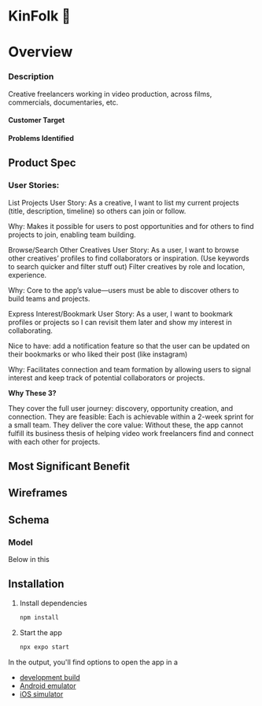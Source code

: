# KinFolk 👋


# Overview
### Description
Creative freelancers working in video production, across films, commercials, documentaries, etc.

#### Customer Target


#### Problems Identified


## Product Spec
### User Stories:

List Projects
User Story: As a creative, I want to list my current projects (title, description, timeline) so others can join or follow.

Why: Makes it possible for users to post opportunities and for others to find projects to join, enabling team building.

Browse/Search Other Creatives
User Story: As a user, I want to browse other creatives’ profiles to find collaborators or inspiration. (Use keywords to search quicker and filter stuff out)
Filter creatives by role and location, experience.

Why: Core to the app’s value—users must be able to discover others to build teams and projects.

Express Interest/Bookmark
User Story: As a user, I want to bookmark profiles or projects so I can revisit them later and show my interest in collaborating. 

Nice to have: add a notification feature so that the user can be updated on their bookmarks or who liked their post (like instagram)

Why: Facilitates connection and team formation by allowing users to signal interest and keep track of potential collaborators or projects.

**Why These 3?**

They cover the full user journey: discovery, opportunity creation, and connection.
They are feasible: Each is achievable within a 2-week sprint for a small team.
They deliver the core value: Without these, the app cannot fulfill its business thesis of helping video work freelancers find and connect with each other for projects.



## Most Significant Benefit

## Wireframes


## Schema
### Model
Below in this  

## Installation 

1. Install dependencies

   ```bash
   npm install
   ```

2. Start the app

   ```bash
   npx expo start
   ```

In the output, you'll find options to open the app in a

- [development build](https://docs.expo.dev/develop/development-builds/introduction/)
- [Android emulator](https://docs.expo.dev/workflow/android-studio-emulator/)
- [iOS simulator](https://docs.expo.dev/workflow/ios-simulator/)
